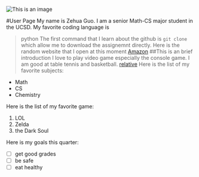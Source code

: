 ![This is an image](https://theartwolf.com/wp-content/uploads/2021/05/Yang-Yongliang-view-of-tide-1.jpg)

#User Page
My name is Zehua Guo. I am a senior Math-CS major student in the UCSD. My favorite coding language is
>python
The first command that I learn about the github is `git clone` which allow me to download the assignemnt directly.
Here is the random website that I open at this moment [Amazon](https://www.amazon.com/)
##This is an brief introduction
I love to play video game especially the console game. I am good at table tennis and basketball.
[relative](README.md)
Here is the list of my favorite subjects:
- Math
- CS
- Chemistry

Here is the list of my favorite game:
1. LOL
2. Zelda
3. the Dark Soul

Here is my goals this quarter:
- [ ] get good grades
- [ ] be safe
- [ ] eat healthy